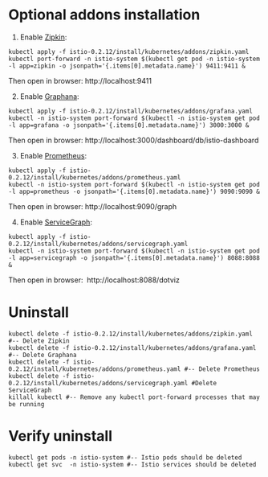 # Optional addons installation

1. Enable [Zipkin](https://istio.io/docs/tasks/telemetry/distributed-tracing.html#accessing-the-dashboard):
```
kubectl apply -f istio-0.2.12/install/kubernetes/addons/zipkin.yaml
kubectl port-forward -n istio-system $(kubectl get pod -n istio-system -l app=zipkin -o jsonpath='{.items[0].metadata.name}') 9411:9411 &
```
Then open in browser: http://localhost:9411

2. Enable [Graphana](https://istio.io/docs/tasks/telemetry/using-istio-dashboard.html):
```
kubectl apply -f istio-0.2.12/install/kubernetes/addons/grafana.yaml
kubectl -n istio-system port-forward $(kubectl -n istio-system get pod -l app=grafana -o jsonpath='{.items[0].metadata.name}') 3000:3000 &
```
Then open in browser: http://localhost:3000/dashboard/db/istio-dashboard 

3. Enable [Prometheus](https://istio.io/docs/tasks/telemetry/querying-metrics.html):
```
kubectl apply -f istio-0.2.12/install/kubernetes/addons/prometheus.yaml
kubectl -n istio-system port-forward $(kubectl -n istio-system get pod -l app=prometheus -o jsonpath='{.items[0].metadata.name}') 9090:9090 &
```
Then open in browser: http://localhost:9090/graph 

4. Enable [ServiceGraph](https://istio.io/docs/tasks/telemetry/servicegraph.html):
```
kubectl apply -f istio-0.2.12/install/kubernetes/addons/servicegraph.yaml
kubectl -n istio-system port-forward $(kubectl -n istio-system get pod -l app=servicegraph -o jsonpath='{.items[0].metadata.name}') 8088:8088 &
```
Then open in browser:  http://localhost:8088/dotviz

# Uninstall
```
kubectl delete -f istio-0.2.12/install/kubernetes/addons/zipkin.yaml #-- Delete Zipkin
kubectl delete -f istio-0.2.12/install/kubernetes/addons/grafana.yaml #-- Delete Graphana
kubectl delete -f istio-0.2.12/install/kubernetes/addons/prometheus.yaml #-- Delete Prometheus
kubectl delete -f istio-0.2.12/install/kubernetes/addons/servicegraph.yaml #Delete ServiceGraph
killall kubectl #-- Remove any kubectl port-forward processes that may be running
```

#  Verify uninstall
```
kubectl get pods -n istio-system #-- Istio pods should be deleted
kubectl get svc  -n istio-system #-- Istio services should be deleted
```
